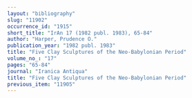 ```yaml
---
layout: "bibliography"
slug: "11902"
occurrence_id: "1915"
short_title: "IrAn 17 (1982 publ. 1983), 65-84"
author: "Harper, Prudence O."
publication_year: "1982 publ. 1983"
title: "Five Clay Sculptures of the Neo-Babylonian Period"
volume_no_: "17"
pages: "65-84"
journal: "Iranica Antiqua"
title: "Five Clay Sculptures of the Neo-Babylonian Period"
previous_item: "11905"
---
```

